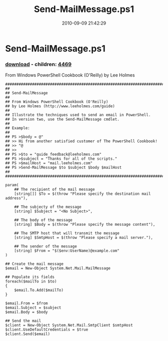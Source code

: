 ﻿---
pid:            2217
poster:         Lee Holmes
title:          Send-MailMessage.ps1
date:           2010-09-09 21:42:29
format:         posh
parent:         0
parent:         0
children:       4469
---

# Send-MailMessage.ps1

### [download](2217.ps1) - children: [4469](4469.md)

From Windows PowerShell Cookbook (O'Reilly) by Lee Holmes

```posh
##############################################################################
##
## Send-MailMessage
##
## From Windows PowerShell Cookbook (O'Reilly)
## by Lee Holmes (http://www.leeholmes.com/guide)
##
## Illustrate the techniques used to send an email in PowerShell.
## In version two, use the Send-MailMessage cmdlet.
##
## Example:
##
## PS >$body = @"
## >> Hi from another satisfied customer of The PowerShell Cookbook!
## >> "@
## >>
## PS >$to = "guide_feedback@leeholmes.com"
## PS >$subject = "Thanks for all of the scripts."
## PS >$mailHost = "mail.leeholmes.com"
## PS >Send-MailMessage $to $subject $body $mailHost
##
##############################################################################

param(
    ## The recipient of the mail message
    [string[]] $To = $(throw "Please specify the destination mail address"),

    ## The subjecty of the message
    [string] $Subject = "<No Subject>",

    ## The body of the message
    [string] $Body = $(throw "Please specify the message content"),

    ## The SMTP host that will transmit the message
    [string] $SmtpHost = $(throw "Please specify a mail server."),

    ## The sender of the message
    [string] $From = "$($env:UserName)@example.com"
)

## Create the mail message
$email = New-Object System.Net.Mail.MailMessage

## Populate its fields
foreach($mailTo in $to)
{
    $email.To.Add($mailTo)
}

$email.From = $from
$email.Subject = $subject
$email.Body = $body

## Send the mail
$client = New-Object System.Net.Mail.SmtpClient $smtpHost
$client.UseDefaultCredentials = $true
$client.Send($email)
```
